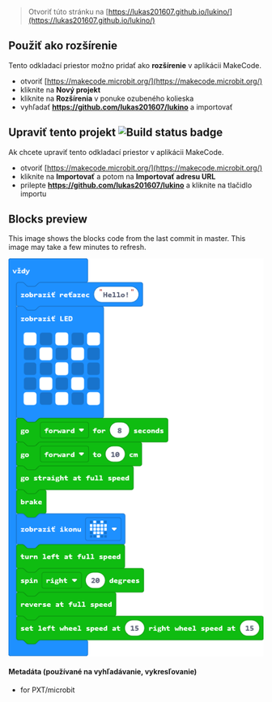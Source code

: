 
> Otvoriť túto stránku na [https://lukas201607.github.io/lukino/](https://lukas201607.github.io/lukino/)

## Použiť ako rozšírenie

Tento odkladací priestor možno pridať ako **rozšírenie** v aplikácii MakeCode.

* otvoriť [https://makecode.microbit.org/](https://makecode.microbit.org/)
* kliknite na **Nový projekt**
* kliknite na **Rozšírenia** v ponuke ozubeného kolieska
* vyhľadať **https://github.com/lukas201607/lukino** a importovať

## Upraviť tento projekt ![Build status badge](https://github.com/lukas201607/lukino/workflows/MakeCode/badge.svg)

Ak chcete upraviť tento odkladací priestor v aplikácii MakeCode.

* otvoriť [https://makecode.microbit.org/](https://makecode.microbit.org/)
* kliknite na **Importovať** a potom na **Importovať adresu URL**
* prilepte **https://github.com/lukas201607/lukino** a kliknite na tlačidlo importu

## Blocks preview

This image shows the blocks code from the last commit in master.
This image may take a few minutes to refresh.

![A rendered view of the blocks](https://github.com/lukas201607/lukino/raw/master/.github/makecode/blocks.png)

#### Metadáta (používané na vyhľadávanie, vykresľovanie)

* for PXT/microbit
<script src="https://makecode.com/gh-pages-embed.js"></script><script>makeCodeRender("{{ site.makecode.home_url }}", "{{ site.github.owner_name }}/{{ site.github.repository_name }}");</script>
